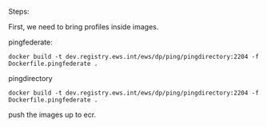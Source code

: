 Steps:

First, we need to bring profiles inside images. 

pingfederate: 

```
docker build -t dev.registry.ews.int/ews/dp/ping/pingdirectory:2204 -f Dockerfile.pingfederate .
```

pingdirectory

```
docker build -t dev.registry.ews.int/ews/dp/ping/pingdirectory:2204 -f Dockerfile.pingfederate .
```

push the images up to ecr. 